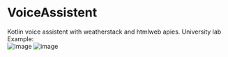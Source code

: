 # VoiceAssistent  
Kotlin voice assistent with weatherstack and htmlweb apies. University lab  
Example:  
![image](https://user-images.githubusercontent.com/62253377/142771028-f2ddc8e8-80d2-44a8-9bf9-dd387f841955.png)
![image](https://user-images.githubusercontent.com/62253377/142771043-71b204eb-8b71-4eae-9220-6ed8ece2bed2.png)
